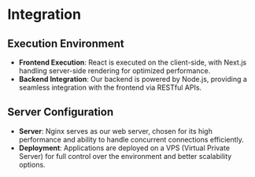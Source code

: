 # Integration

## Execution Environment

- **Frontend Execution**: React is executed on the client-side, with Next.js handling server-side rendering for optimized performance.
- **Backend Integration**: Our backend is powered by Node.js, providing a seamless integration with the frontend via RESTful APIs.

## Server Configuration

- **Server**: Nginx serves as our web server, chosen for its high performance and ability to handle concurrent connections efficiently.
- **Deployment**: Applications are deployed on a VPS (Virtual Private Server) for full control over the environment and better scalability options.
